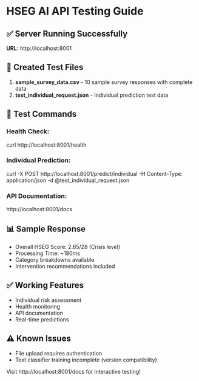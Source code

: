 # HSEG AI API Testing Guide

## ✅ Server Running Successfully
**URL:** http://localhost:8001

## 📁 Created Test Files

1. **sample_survey_data.csv** - 10 sample survey responses with complete data
2. **test_individual_request.json** - Individual prediction test data

## 🧪 Test Commands

### Health Check:
curl http://localhost:8001/health

### Individual Prediction:
curl -X POST http://localhost:8001/predict/individual -H Content-Type: application/json -d @test_individual_request.json

### API Documentation:
http://localhost:8001/docs

## 📊 Sample Response
- Overall HSEG Score: 2.65/28 (Crisis level)
- Processing Time: ~180ms
- Category breakdowns available
- Intervention recommendations included

## ✅ Working Features
- Individual risk assessment
- Health monitoring  
- API documentation
- Real-time predictions

## ⚠️ Known Issues
- File upload requires authentication
- Text classifier training incomplete (version compatibility)

Visit http://localhost:8001/docs for interactive testing!
